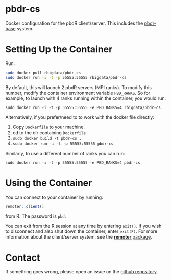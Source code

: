 # pbdr-cs

Docker configuration for the pbdR client/server. This includes the [pbdr-base](https://github.com/RBigData/docker/tree/master/pbdr-base) system.



# Setting Up the Container

Run:

```bash
sudo docker pull rbigdata/pbdr-cs
sudo docker run -i -t -p 55555:55555 rbigdata/pbdr-cs
```

By default, this will launch 2 pbdR servers (MPI ranks).  To modify this number, modify the container environment variable `PBD_RANKS`.  So for example, to launch with 4 ranks running within the container, you would run:

```
sudo docker run -i -t -p 55555:55555 -e PBD_RANKS=4 rbigdata/pbdr-cs
```

Alternatively, if you prefer/need to to work with the docker file directly:

1. Copy `Dockerfile` to your machine.
2. cd to the dir containing `Dockerfile`
3. `sudo docker build -t pbdr-cs .`
4. `sudo docker run -i -t -p 55555:55555 pbdr-cs`

Similarly, to use a different number of ranks you can run:

```
sudo docker run -i -t -p 55555:55555 -e PBD_RANKS=4 pbdr-cs
```



# Using the Container

You can connect to your container by running:

```r
remoter::client()
```

from R. The password is `pbd`.

You can exit from the R session at any time by entering `exit()`. If you wish to disconnect and also shut down the container, enter `exit(F)`.  For more information about the client/server system, see the [**remoter** package](https://github.com/RBigData/remoter).



# Contact

If something goes wrong, please open an issue on the [github repository](https://github.com/RBigData/docker).
